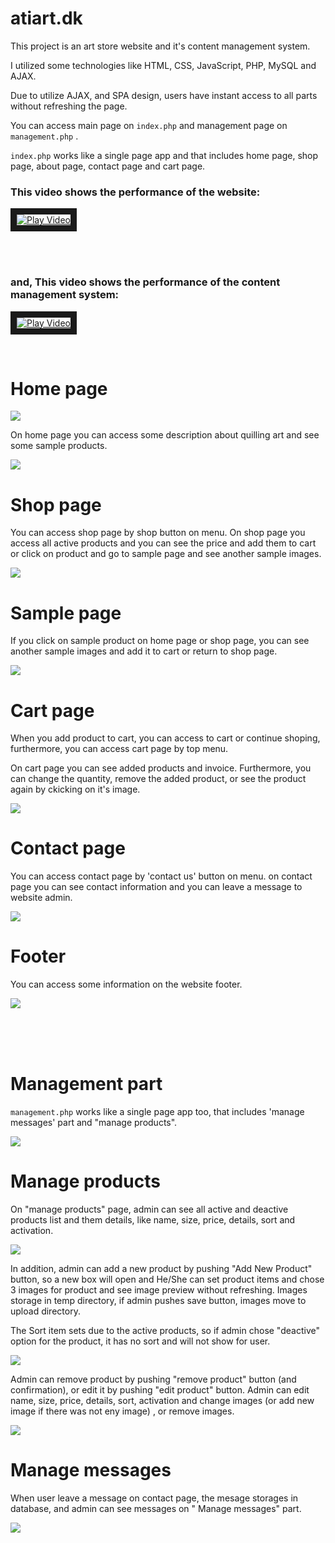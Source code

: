 # atiart.dk

This project is an art store website and it's content management system.

I utilized some technologies like HTML, CSS, JavaScript, PHP, MySQL and AJAX.

Due to utilize AJAX, and SPA design, users have instant access to all parts without refreshing the page.

You can access main page on `index.php` and management page on `management.php` .

`index.php` works like a single page app and that includes home page, shop page, about page, contact page and cart page.

<h3>This video shows the performance of the website:</h3>

<a href="http://www.youtube.com/watch?feature=player_embedded&v=zlTwKIr12_U"
target="_blank"><img src="pictures/pre-video1.jpg" 
alt="Play Video" border="10" /></a>

<br/><br/>

<h3>and, This video shows the performance of the content management system:</h3>

<a href="http://www.youtube.com/watch?feature=player_embedded&v=zlTwKIr12_U"
target="_blank"><img src="pictures/pre-video2.jpg" 
alt="Play Video" border="10" /></a>

<br/>

# Home page

<img src="pictures/1.jpg" />

<br/>

On home page you can access some description about quilling art and see some sample products.

<img src="pictures/2.jpg" />

<br/>

# Shop page

You can access shop page by shop button on menu. On shop page you access all active products
and you can see the price and add them to cart or click on product and go to sample page and see another sample images.

<img src="pictures/3.jpg" />

<br/>

# Sample page

If you click on sample product on home page or shop page, you can see another sample images and add it to cart or return to shop page.

<img src="pictures/5.JPG" />

<br/>

# Cart page
When you add product to cart, you can access to cart or continue shoping, furthermore, you can access cart page by top menu.

On cart page you can see added products and invoice. Furthermore, you can change the quantity, remove the added product, or see the product again by ckicking on it's image.

<img src="pictures/8.jpg" />

<br/>

# Contact page

You can access contact page by 'contact us' button on menu. on contact page you can see contact information and you can leave a message to website admin.

<img src="pictures/4.JPG" />

<br/>

# Footer
You can access some information on the website footer.

<img src="pictures/7.JPG" />

<br/><br/><br/>

# Management part

`management.php` works like a single page app too, that includes 'manage messages' part and "manage products".

<img src="pictures/12.jpg" />

<br/>

# Manage products

On "manage products" page, admin can see all active and deactive products list and them details, like name, size, price, details, sort and activation.

<img src="pictures/9.jpg" />

In addition, admin can add a new product by pushing "Add New Product" button, so a new box will open and He/She can set product items and chose 3 images for product and see image preview without refreshing. Images storage in temp directory, if admin pushes save button, images move to upload directory.

The Sort item sets due to the active products, so if admin chose "deactive" option for the product, it has no sort and will not show for user. 

<img src="pictures/10.jpg" />

<br/>

Admin can remove product by pushing "remove product" button (and confirmation), or edit it by pushing "edit product" button. Admin can edit name, size, price, details, sort, activation and change images (or add new image if there was not eny image) , or remove images.

<img src="pictures/11.jpg" />

<br/>

# Manage messages

When user leave a message on contact page, the mesage storages in database, and admin can see messages on " Manage messages" part.

<img src="pictures/13.jpg" />


